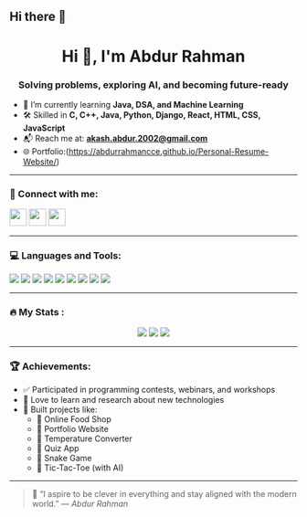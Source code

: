 ## Hi there 👋

<h1 align="center">Hi 👋, I'm Abdur Rahman</h1>
<h3 align="center">Solving problems, exploring AI, and becoming future-ready</h3>

- 🌱 I’m currently learning **Java, DSA, and Machine Learning**
- 🛠️ Skilled in **C, C++, Java, Python, Django, React, HTML, CSS, JavaScript**
- 📬 Reach me at: **akash.abdur.2002@gmail.com**
- 🌐 Portfolio:(https://abdurrahmancce.github.io/Personal-Resume-Website/)

---

### 📲 Connect with me:
<p align="left">
  <a href="https://linkedin.com/in/abdurrahmancce" target="_blank"><img src="https://img.icons8.com/color/48/linkedin.png" height="30"/></a>
  <a href="https://x.com/abdurrahmancce" target="_blank"><img src="https://img.icons8.com/color/48/twitterx--v1.png" height="30"/></a>
  <a href="mailto:abdurrahmanakash585@gmail.com"><img src="https://img.icons8.com/color/48/gmail-new.png" height="30"/></a>
</p>

---

### 💻 Languages and Tools:
<p>
  <img src="https://img.icons8.com/color/48/c-programming.png"/>
  <img src="https://img.icons8.com/color/48/java-coffee-cup-logo.png"/>
  <img src="https://img.icons8.com/color/48/html-5--v1.png"/>
  <img src="https://img.icons8.com/color/48/css3.png"/>
  <img src="https://img.icons8.com/color/48/javascript--v1.png"/>
  <img src="https://img.icons8.com/color/48/python--v1.png"/>
  <img src="https://img.icons8.com/fluency/48/visual-studio-code-2019.png"/>
  <img src="https://img.icons8.com/color/48/netbeans.png"/>
  <img src="https://img.icons8.com/color/48/eclipse.png"/>
</p>

---

### 🔥 My Stats :

<p align="center">
  <img src="https://github-readme-stats.vercel.app/api/top-langs/?username=https://github.com/abdurrahmancce&layout=compact&theme=radical" />
  <img src="https://github-readme-stats.vercel.app/api?username=https://github.com/abdurrahmancce&show_icons=true&theme=radical" />
  <img src="https://github-readme-streak-stats.herokuapp.com/?user=https://github.com/abdurrahmancce&theme=radical" />
</p>

---

### 🏆 Achievements:
- ✅ Participated in programming contests, webinars, and workshops  
- 🧠 Love to learn and research about new technologies  
- 🚀 Built projects like:
  - 🔹 Online Food Shop
  - 🔹 Portfolio Website
  - 🔹 Temperature Converter
  - 🔹 Quiz App
  - 🔹 Snake Game
  - 🔹 Tic-Tac-Toe (with AI)

---

> 💬 “I aspire to be clever in everything and stay aligned with the modern world.” — *Abdur Rahman*
